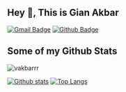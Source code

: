 ## Hey 👋, This is Gian Akbar
[![Gmail Badge](https://img.shields.io/badge/-vakbarrr@gmail.com-c14438?style=flat&logo=Gmail&logoColor=white&link=mailto:vakbarrr@gmail.com)](mailto:vakbarrr@gmail.com) 
 [![Github Badge](https://img.shields.io/badge/-vakbarrr-grey?style=flat&logo=github&logoColor=white&link=https://github.com/vakbarrr/)](https://www.github.com/vakbarrr/) 
## Some of my Github Stats
<p align=left> <img src=https://komarev.com/ghpvc/?username=vakbarrr alt=vakbarrr /> </p>

[![Github stats](https://github-readme-stats.vercel.app/api?username=vakbarrr&show_icons=true&include_all_commits=true)](https://github.com/vakbarrr/github-readme-stats)
[![Top Langs](https://github-readme-stats.vercel.app/api/top-langs/?username=vakbarrr&layout=compact)](https://github.com/vakbarrr/github-readme-stats)
